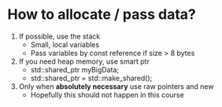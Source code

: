 # How to allocate / pass data?

1. If possible, use the stack
    - Small, local variables
    - Pass variables by const reference if size > 8 bytes
2. If you need heap memory, use smart ptr
    - std::shared_ptr<T> myBigData;
    - std::shared_ptr<Base> = std::make_shared<Derived>();
3. Only when **absolutely necessary** use raw pointers and new
    - Hopefully this should not happen in this course
